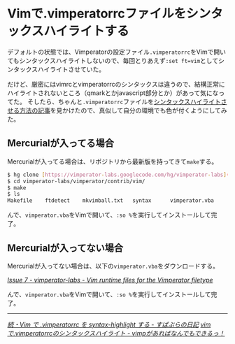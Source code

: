 # <span>Vimで.vimperatorrcファイルを</span><span>シンタックスハイライトする</span>

デフォルトの状態では、Vimperatorの設定ファイル`.vimperatorrc`をVimで開いてもシンタックスハイライトしないので、毎回とりあえず`:set ft=vim`としてシンタックスハイライトさせていた。

だけど、厳密にはvimrcとvimperatorrcのシンタックスは違うので、結構正常にハイライトされないところ（qmarkとかjavascript部分とか）があって気になってた。
そしたら、ちゃんと`.vimperatorrc`ファイルを[シンタックスハイライトさせる方法の記事](http://d.hatena.ne.jp/superbrothers/20100920/1284951292)を見かけたので、真似して自分の環境でも色が付くようにしてみた。

<!-- READMORE -->


## Mercurialが入ってる場合

Mercurialが入ってる場合は、リポジトリから最新版を持ってきて`make`する。

~~~ sh
$ hg clone [https://vimperator-labs.googlecode.com/hg/vimperator-labs](https://vimperator-labs.googlecode.com/hg/vimperator-labs)
$ cd vimperator-labs/vimperator/contrib/vim/
$ make
$ ls
Makefile	ftdetect	mkvimball.txt	syntax		vimperator.vba
~~~

んで、`vimperator.vba`をVimで開いて、`:so %`を実行してインストールして完了。


## Mercurialが入ってない場合

Mercurialが入ってない場合は、以下の`vimperator.vba`をダウンロードする。

<cite>[Issue 7 - vimperator-labs - Vim runtime files for the Vimperator filetype](http://code.google.com/p/vimperator-labs/issues/detail?id=7&q=project%3ALiberator%2CVimperator%20type%3Aplugin&colspec=ID%20Summary%20Project%20Type%20Status%20Priority%20Stars%20Owner)</cite>

んで、`vimperator.vba`をVimで開いて、`:so %`を実行してインストールして完了。

---

<cite>[続・Vim で .vimperatorrc を syntax-highlight する - すぱぶらの日記](http://d.hatena.ne.jp/superbrothers/20100920/1284951292)</cite>
<cite>[vimで.vimperatorrcのシンタックスハイライト - vimpがあればなんでもできるっ！](http://vimperator.g.hatena.ne.jp/snaka72/20100506/1273162257)</cite>
